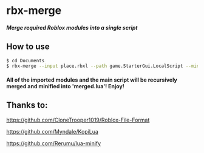 # rbx-merge
##### Merge required Roblox modules into a single script
###
###
###
## How to use
```sh
$ cd Documents
$ rbx-merge --input place.rbxl --path game.StarterGui.LocalScript --minify true --output merged.lua
```
#### All of the imported modules and the main script will be recursively merged and minified into 'merged.lua'! Enjoy!

## Thanks to:
https://github.com/CloneTrooper1019/Roblox-File-Format

https://github.com/Myndale/KopiLua

https://github.com/Rerumu/lua-minify
